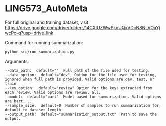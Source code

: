 # LING573_AutoMeta
For full original and training dataset, visit https://drive.google.com/drive/folders/14CXIUZWwPkoUQxVDcN8NLVOaYjwcPc-q?usp=drive_link

Command for running summarization:
```bash
python src/run_summarization.py
```
Arguments:
```
--data_path:  default=""  Full path of the file used for testing.
--data_option:  default="dev"  Option for the file used for testing, ignored when full path is provided. Valid options are dev, test, or train
--key_option:  default="review" Option for the keys extracted from each review. Valid options are review, all.
--model:  default="bart"  Model uased for summarization. Valid options are bart, ...
--sample_size:  default=0  Number of samples to run summarization for, default to dataset length.
--output_path:  default="summarization_output.txt"  Path to save the output.
```
